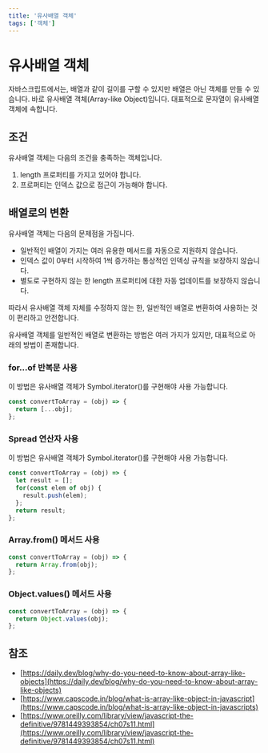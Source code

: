 ```yaml
---
title: '유사배열 객체'
tags: ['객체']
---
```


# 유사배열 객체

자바스크립트에서는, 배열과 같이 길이를 구할 수 있지만 배열은 아닌 객체를 만들 수 있습니다. 바로 유사배열 객체(Array-like Object)입니다. 대표적으로 문자열이 유사배열 객체에 속합니다.

## 조건

유사배열 객체는 다음의 조건을 충족하는 객체입니다.

1. length 프로퍼티를 가지고 있어야 합니다.
2. 프로퍼티는 인덱스 값으로 접근이 가능해야 합니다.

## 배열로의 변환

유사배열 객체는 다음의 문제점을 가집니다.
* 일반적인 배열이 가지는 여러 유용한 메서드를 자동으로 지원하지 않습니다.
* 인덱스 값이 0부터 시작하여 1씩 증가하는 통상적인 인덱싱 규칙을 보장하지 않습니다.
* 별도로 구현하지 않는 한 length 프로퍼티에 대한 자동 업데이트를 보장하지 않습니다.

따라서 유사배열 객체 자체를 수정하지 않는 한, 일반적인 배열로 변환하여 사용하는 것이 편리하고 안전합니다.

유사배열 객체를 일반적인 배열로 변환하는 방법은 여러 가지가 있지만, 대표적으로 아래의 방법이 존재합니다.

### for...of 반복문 사용

이 방법은 유사배열 객체가 Symbol.iterator()를 구현해야 사용 가능합니다.

```javascript
const convertToArray = (obj) => {
  return [...obj];
};
```

### Spread 연산자 사용

이 방법은 유사배열 객체가 Symbol.iterator()를 구현해야 사용 가능합니다.

```javascript
const convertToArray = (obj) => {
  let result = [];
  for(const elem of obj) {
    result.push(elem);
  };
  return result;
};
```

### Array.from() 메서드 사용

```javascript
const convertToArray = (obj) => {
  return Array.from(obj);
};
```

### Object.values() 메서드 사용

```javascript
const convertToArray = (obj) => {
  return Object.values(obj);
};
```

## 참조

* [https://daily.dev/blog/why-do-you-need-to-know-about-array-like-objects](https://daily.dev/blog/why-do-you-need-to-know-about-array-like-objects)
* [https://www.capscode.in/blog/what-is-array-like-object-in-javascript](https://www.capscode.in/blog/what-is-array-like-object-in-javascripts)
* [https://www.oreilly.com/library/view/javascript-the-definitive/9781449393854/ch07s11.html](https://www.oreilly.com/library/view/javascript-the-definitive/9781449393854/ch07s11.html)
